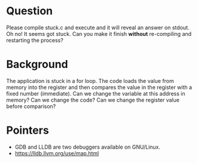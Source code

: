 # Question

Please compile stuck.c and execute and it will reveal an answer on stdout. Oh no! It
seems got stuck. Can you make it finish **without** re-compiling and restarting the
process?

# Background

The application is stuck in a for loop. The code loads the value from memory into the
register and then compares the value in the register with a fixed number (immediate).
Can we change the variable at this address in memory? Can we change the code? Can we
change the register value before comparison?

# Pointers

* GDB and LLDB are two debuggers available on GNU/Linux.
* https://lldb.llvm.org/use/map.html
